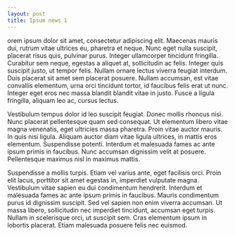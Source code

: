 ```yaml
---
layout: post
title: Ipsum news 1
---
```


orem ipsum dolor sit amet, consectetur adipiscing elit. Maecenas mauris dui, rutrum vitae ultrices eu, pharetra et neque. Nunc eget nulla suscipit, placerat risus quis, pulvinar purus. Integer ullamcorper tincidunt fringilla. Curabitur sem neque, egestas a aliquet at, sollicitudin ac felis. Integer quis suscipit justo, ut tempor felis. Nullam ornare lectus viverra feugiat interdum. Duis placerat sit amet sem placerat posuere. Nullam accumsan, est vitae convallis elementum, urna orci tincidunt tortor, id faucibus felis erat ut nunc. Integer eget eros nec massa blandit blandit vitae in justo. Fusce a ligula fringilla, aliquam leo ac, cursus lectus.

Vestibulum tempus dolor id leo suscipit feugiat. Donec mollis rhoncus nisi. Nunc placerat pellentesque quam sed consequat. Ut elementum libero vitae magna venenatis, eget ultricies massa pharetra. Proin vitae auctor mauris. In quis nisi ligula. Aliquam auctor diam vitae ligula ultrices, in mattis eros elementum. Suspendisse potenti. Interdum et malesuada fames ac ante ipsum primis in faucibus. Nunc accumsan dignissim velit at posuere. Pellentesque maximus nisl in maximus mattis.

Suspendisse a mollis turpis. Etiam vel varius ante, eget facilisis orci. Proin elit lacus, porttitor sit amet egestas in, imperdiet vulputate magna. Vestibulum vitae sapien eu dui condimentum hendrerit. Interdum et malesuada fames ac ante ipsum primis in faucibus. Mauris condimentum purus id dignissim suscipit. Sed vel sapien non enim viverra accumsan. Ut massa libero, sollicitudin nec imperdiet tincidunt, accumsan eget turpis. Nullam in scelerisque orci, ut suscipit sem. Cras elementum ipsum in lobortis placerat. Etiam malesuada posuere felis nec euismod.